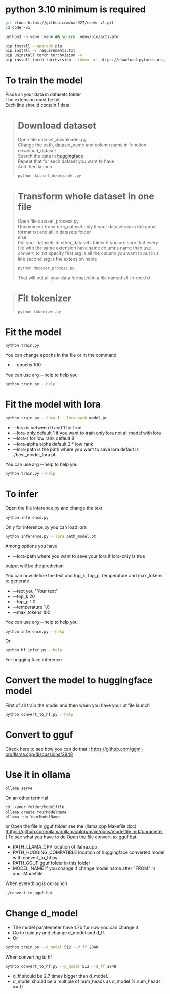 # python 3.10 minimum is required

```sh
git clone https://github.com/nas927/coder-v1.git
cd coder-v1

python3 -m venv .venv && source .venv/bin/activate

pip install --upgrade pip
pip install -r requirements.txt
pip uninstall torch torchvision -y
pip install torch torchvision --index-url https://download.pytorch.org/whl/cu129
```

# To train the model 

Place all your data in datasets folder<br>
The extension must be txt<br>
Each line should contain 1 data

> # Download dataset
>
> Open file dataset_downloader.py<br>
> Change the path, dataset_name and column name in function download_dataset<br>
> Search the data in [huggingface](https://huggingface.co/datasets)<br>
> Repeat that for each dataset you want to have <br>
> And then launch
> ```sh
> python dataset_downloader.py
> ```

> # Transform whole dataset in one file
> Open file dataset_process.py<br>
> Uncomment transform_dataset only if your datasets is in the good format txt and all in datasets folder<br>
> else<br>
> Put your datasets in other_datasets folder if you are sure that every file with the same extension have same columns name then use convert_to_txt specify first arg is all the column you want to put in a line second arg is the extension name
> ```sh
> python dataset_process.py
> ```
> That will put all your data formated in a file named all-in-one.txt

> # Fit tokenizer
> ```sh
> python tokenizer.py
> ```

# Fit the model
```sh
python train.py
```

You can change epochs in the file or in the command
- --epochs 100

You can use arg --help to help you

```sh
python train.py --help
```

# Fit the model with lora

```sh
python train.py --lora 1 --lora-path model.pt
```
- --lora is between 0 and 1 for true
- --lora-only default 1 if you want to train only lora not all model with lora
- --lora-r for low rank default 8
- --lora-alpha alpha default 2 * low rank
- --lora-path is the path where you want to save lora defaut is ./best_model_lora.pt

You can use arg --help to help you

```sh
python train.py --help
```

# To infer

Open the file inference.py and change the text

```sh
python inference.py
```

Only for inference.py you can load lora 
```sh
python inference.py --lora path_model.pt
```
Among options you have
- --lora-path where you want to save your lora if lora-only is true

output will be the prediction

You can now define the text and top_k, top_p, temperature and max_tokens to generate
- --text you "Your text"
- --top_k 20
- --top_p 1.0
- --temperature 1.0
- --max_tokens 100

You can use arg --help to help you

```sh
python inference.py --help
```

Or 

```sh
python hf_infer.py --help
```

For hugging face inference

# Convert the model to huggingface model 

First of all train the model and then when you have your pt file launch 

```sh
python convert_to_hf.py --help
```

# Convert to gguf

Check here to see how you can do that : https://github.com/ggml-org/llama.cpp/discussions/2948

# Use it in ollama

```sh
ollama serve
```

On an other terminal

```sh
cd ./your_folder/Modelfile
ollama create YourModelName
ollama run YourModelName
```

or Open the file in gguf folder
see the (llama cpp Makefile doc)[https://github.com/ollama/ollama/blob/main/docs/modelfile.md#parameter]
To see what you have to do
Open the file convert-to-gguf.bat 
- PATH_LLAMA_CPP location of llama.cpp
- PATH_HUGGING_COMPATIBLE location of huggingface converted model with convert_to_hf.py
- PATH_GGUF gguf folder in this folder
- MODEL_NAME if you change if change model name after "FROM" in your Modelfile

When everything is ok launch
```sh
./convert-to-gguf.bat
```

# Change d_model

- The model paratemeter have 1.7b for now you can change it
- Go to train.py and change d_model and d_ff.
- Or 
```sh
python train.py --d_model 512 --d_ff 2048
```
When converting to hf 
```sh
python convert_to_hf.py --d_model 512 --d_ff 2048
```
- d_ff should be 2.7 times bigger than d_model.
- d_model should be a multiple of num_heads as d_model % num_heads == 0